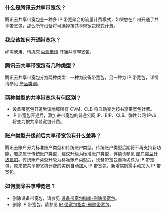 ### 什么是腾讯云共享带宽包？
腾讯云共享带宽包是一种多 IP 带宽聚合的流量计费模式，如果您在广州开通了共享带宽包，那么所有设备将可选择按共享带宽包模式计费。

### 我应该如何开通带宽包？
如需使用，请提交 [内测申请](https://cloud.tencent.com/apply/p/8o8lmsr5nj8) 开通共享带宽包。

### 腾讯云共享带宽包有几种类型？
腾讯云共享带宽包分为两种类型：一种为设备带宽包，另一种为 IP 带宽包，详情请参见 [产品类别](https://cloud.tencent.com/document/product/684/15245#bwptype)。

### 两种类型的共享带宽包有何区别？
- 设备带宽包开通后该地域所有 CVM、CLB 将自动变为按共享带宽包计费。
- IP 带宽包开通后，添加进带宽包的普通公网 IP、EIP、CLB、弹性公网 IPv6 将变为按共享带宽包计费。

### 账户类型升级前后共享带宽包有什么差异？
腾讯云账户分为标准账户类型和传统账户类型。传统账户类型后期将不再支持新功能，若您属于传统账户类型，建议升级为标准账户类型，详情请参见 [账户类型升级说明](https://cloud.tencent.com/document/product/1199/49090)。传统账户类型升级为标准账户类型后，设备带宽包自动切换为 IP 带宽包，原来按共享带宽包计费的实例自动加入 IP 带宽包，新增实例需手动加入 IP 带宽包。

### 如何删除共享带宽包？
- 删除设备带宽包，请参见 [设备带宽包指南-删除带宽包](https://cloud.tencent.com/document/product/684/39940)。
- 删除 IP 带宽包，请参见 [IP 带宽包指南-删除带宽包](https://cloud.tencent.com/document/product/684/39943)。
